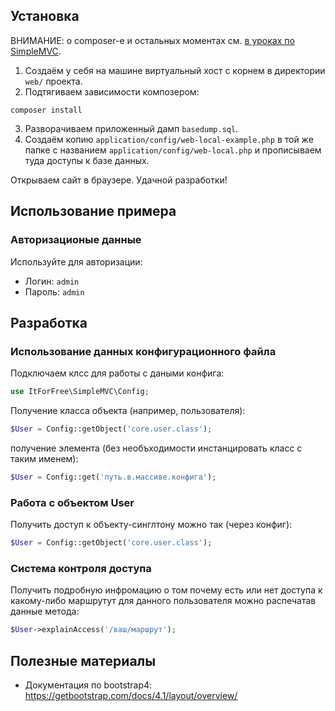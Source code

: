 


## Установка
ВНИМАНИЕ: о composer-е и остальных моментах см. [в уроках по SimpleMVC](http://fkn.ktu10.com/?q=node/9429).

1. Создаём у себя на машине виртуальный хост с корнем в директории `web/` проекта.
2. Подтягиваем зависимости композером:
``` 
composer install
```
3. Разворачиваем  приложенный дамп `basedump.sql`.
4. Создаём копию `application/config/web-local-example.php` в той же папке с названием `application/config/web-local.php` 
  и прописываем туда доступы к базе данных.

Открываем сайт в браузере. Удачной разработки!

## Использование примера

### Авторизационые данные

Используйте для авторизации:

* Логин: `admin`
* Пароль: `admin`


## Разработка

### Использование данных конфигурационного файла

Подключаем клсс для работы с даными конфига:

```php
use ItForFree\SimpleMVC\Config;
```

Получение класса объекта (например, пользователя):

```php
$User = Config::getObject('core.user.class');
```
получение элемента (без необъходимости инстанцировать класс с таким именем):
```php
$User = Config::get('путь.в.массиве.конфига');
```

### Работа с объектом User
Получить доступ к объекту-синглтону можно так (через конфиг):
```php
$User = Config::getObject('core.user.class');
```
### Система контроля доступа
Получить подробную инфромацию о том почему есть или нет доступа к какому-либо  маршрутут для данного пользователя можно распечатав данные метода:
```php
$User->explainAccess('/ваш/маршрут');
```

## Полезные материалы

* Документация по bootstrap4: https://getbootstrap.com/docs/4.1/layout/overview/
